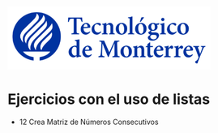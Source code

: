 ![Tec de Monterrey](images/logotecmty.png)
# Ejercicios con el uso de listas

- 12 Crea Matriz de Números Consecutivos
